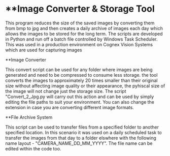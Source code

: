 # **Image Converter & Storage Tool  

This program reduces the size of the saved images by converting them from bmp to jpg and then creates a daily archive of images each day which allows the images to be stored for the long term. The scripts are developed in Python and run off a batch file controlled by Windows Task Scheduler. This was used in a production environment on Cognex Vision Systems which are used for capturing images 

**Image Converter

This convert script can be used for any folder where images are being generated and need to be compressed to consume less storage. the tool converts the images to approximately 20 times smaller than their original size without affecting image quality or their appearance, the pyhiscal size of the image will not change just the storage size. The script "Convert_2_Jpg.py will carry out this action and can be used by simply editing the file paths to suit your environment. You can also change the extension in case you are converting different image formats.

**File Archive System

This script can be used to transfer files from a specified folder to another specified location. In this scenario it was used on a daily scheduled task to transfer the images from that day to a folder elswhere with the following name layout - "CAMERA_NAME_DD_MM_YYYY". The file name can be edited within the code too.


